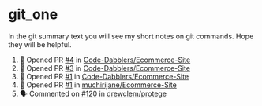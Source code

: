 # git_one
In the git summary text you will see my short notes on git commands. Hope they will be helpful.

<!--START_SECTION:activity-->
1. 💪 Opened PR [#4](https://github.com/Code-Dabblers/Ecommerce-Site/pull/4) in [Code-Dabblers/Ecommerce-Site](https://github.com/Code-Dabblers/Ecommerce-Site)
2. 💪 Opened PR [#3](https://github.com/Code-Dabblers/Ecommerce-Site/pull/3) in [Code-Dabblers/Ecommerce-Site](https://github.com/Code-Dabblers/Ecommerce-Site)
3. 💪 Opened PR [#1](https://github.com/Code-Dabblers/Ecommerce-Site/pull/1) in [Code-Dabblers/Ecommerce-Site](https://github.com/Code-Dabblers/Ecommerce-Site)
4. 💪 Opened PR [#1](https://github.com/muchirijane/Ecommerce-Site/pull/1) in [muchirijane/Ecommerce-Site](https://github.com/muchirijane/Ecommerce-Site)
5. 🗣 Commented on [#120](https://github.com/drewclem/protege/issues/120) in [drewclem/protege](https://github.com/drewclem/protege)
<!--END_SECTION:activity-->
